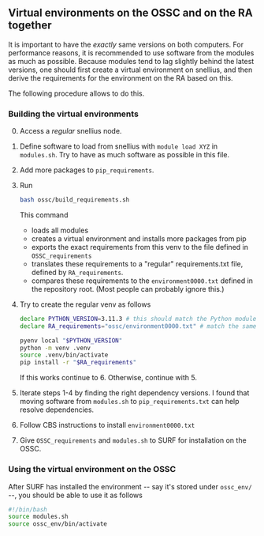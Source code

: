 
## Virtual environments on the OSSC and on the RA together

It is important to have the *exactly* same versions on both computers. For performance reasons, it is recommended to use software from the modules as much as possible. Because modules tend to lag slightly behind the latest versions, one should first create a virtual environment on snellius, and then derive the requirements for the environment on the RA based on this. 

The following procedure allows to do this.

### Building the virtual environments

0. Access a *regular* snellius node.
1. Define software to load from snellius with `module load XYZ` in `modules.sh`. Try to have as much software as possible in this file.
2. Add more packages to `pip_requirements`. 
3. Run

    ```bash
    bash ossc/build_requirements.sh
    ```

    This command
    - loads all modules
    - creates a virtual environment and installs more packages from pip 
    - exports the exact requirements from this venv to the file defined in `OSSC_requirements`
    - translates these requirements to a "regular" requirements.txt file, defined by `RA_requirements`.
    - compares these requirements to the `environment0000.txt` defined in the repository root. (Most people can probably ignore this.)

4. Try to create the regular venv as follows
    ```bash
    declare PYTHON_VERSION=3.11.3 # this should match the Python module version from snellius
    declare RA_requirements="ossc/environment0000.txt" # match the same variable in modules.sh

    pyenv local "$PYTHON_VERSION"
    python -m venv .venv
    source .venv/bin/activate
    pip install -r "$RA_requirements"
    ```
    If this works continue to 6. Otherwise, continue with 5.
5. Iterate steps 1-4 by finding the right dependency versions. I found that moving software from `modules.sh` to `pip_requirements.txt` can help resolve dependencies.

6. Follow CBS instructions to install `environment0000.txt`

7. Give `OSSC_requirements` and `modules.sh` to SURF for installation on the OSSC. 


### Using the virtual environment on the OSSC

After SURF has installed the environment -- say it's stored under `ossc_env/` --, you should be able to use it as follows

```bash
#!/bin/bash
source modules.sh
source ossc_env/bin/activate
```